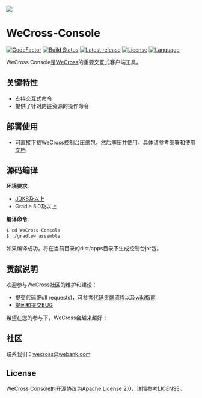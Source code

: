 ![](docs/images/menu_logo_wecross.png)

# WeCross-Console

[![CodeFactor](https://www.codefactor.io/repository/github/webankblockchain/WeCross-Console/badge)](https://www.codefactor.io/repository/github/webankblockchain/WeCross-Console) [![Build Status](https://travis-ci.org/WeBankBlockchain/WeCross-Console.svg?branch=dev)](https://travis-ci.org/WeBankBlockchain/WeCross-Console) [![Latest release](https://img.shields.io/github/release/WeBankBlockchain/WeCross-Console.svg)](https://github.com/WeBankBlockchain/WeCross-Console/releases/latest)
[![License](https://img.shields.io/github/license/WeBankBlockchain/WeCross-Console)](https://www.apache.org/licenses/LICENSE-2.0) [![Language](https://img.shields.io/badge/Language-Java-blue.svg)](https://www.java.com)

WeCross Console是[WeCross](https://github.com/WeBankBlockchain/WeCross)的重要交互式客户端工具。

## 关键特性

- 支持交互式命令
- 提供了针对跨链资源的操作命令

## 部署使用

* 可直接下载WeCross控制台压缩包，然后解压并使用。具体请参考[部署和使用文档](https://wecross.readthedocs.io/zh_CN/latest/docs/tutorial/networks.html#id11)

## 源码编译

**环境要求**:

  - [JDK8及以上](https://www.oracle.com/java/technologies/javase-downloads.html)
  - Gradle 5.0及以上

**编译命令**:

```bash
$ cd WeCross-Console
$ ./gradlew assemble
```

如果编译成功，将在当前目录的dist/apps目录下生成控制台jar包。

## 贡献说明

欢迎参与WeCross社区的维护和建设：

- 提交代码(Pull requests)，可参考[代码贡献流程](CONTRIBUTING.md)以及[wiki指南](https://github.com/WeBankBlockchain/WeCross/wiki/%E8%B4%A1%E7%8C%AE%E4%BB%A3%E7%A0%81)
- [提问和提交BUG](https://github.com/WeBankBlockchain/WeCross-Console/issues/new)

希望在您的参与下，WeCross会越来越好！

## 社区
联系我们：wecross@webank.com

## License

WeCross Console的开源协议为Apache License 2.0，详情参考[LICENSE](./LICENSE)。
